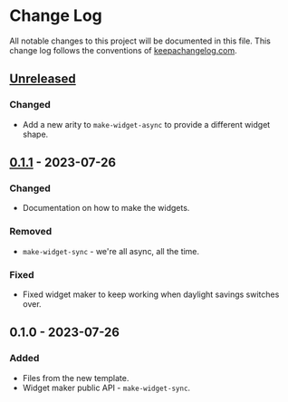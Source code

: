 # Change Log
All notable changes to this project will be documented in this file. This change log follows the conventions of [keepachangelog.com](http://keepachangelog.com/).

## [Unreleased]
### Changed
- Add a new arity to `make-widget-async` to provide a different widget shape.

## [0.1.1] - 2023-07-26
### Changed
- Documentation on how to make the widgets.

### Removed
- `make-widget-sync` - we're all async, all the time.

### Fixed
- Fixed widget maker to keep working when daylight savings switches over.

## 0.1.0 - 2023-07-26
### Added
- Files from the new template.
- Widget maker public API - `make-widget-sync`.

[Unreleased]: https://sourcehost.site/your-name/salver-bot/compare/0.1.1...HEAD
[0.1.1]: https://sourcehost.site/your-name/salver-bot/compare/0.1.0...0.1.1
